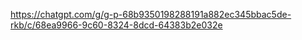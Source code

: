 https://chatgpt.com/g/g-p-68b9350198288191a882ec345bbac5de-rkb/c/68ea9966-9c60-8324-8dcd-64383b2e032e